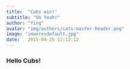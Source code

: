 ```yaml
---
title:  "Cubs win!"
subtitle: "Oh Yeah!"
author: "Ying"
avatar: "img/authors/cats-master-header.png"
image: "imaxresdefault.jpg"
date:   2015-04-25 12:12:12
---
```


### Hello Cubs!


